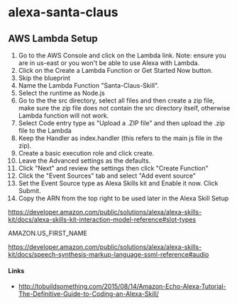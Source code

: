 # alexa-santa-claus


## AWS Lambda Setup

1. Go to the AWS Console and click on the Lambda link. Note: ensure you are in us-east or you won't be able to use Alexa with Lambda.
2. Click on the Create a Lambda Function or Get Started Now button.
3. Skip the blueprint
4. Name the Lambda Function "Santa-Claus-Skill".
5. Select the runtime as Node.js
6. Go to the the src directory, select all files and then create a zip file, make sure the zip file does not contain the src directory itself, otherwise Lambda function will not work.
7. Select Code entry type as "Upload a .ZIP file" and then upload the .zip file to the Lambda
8. Keep the Handler as index.handler (this refers to the main js file in the zip).
9. Create a basic execution role and click create.
10. Leave the Advanced settings as the defaults.
11. Click "Next" and review the settings then click "Create Function"
12. Click the "Event Sources" tab and select "Add event source"
13. Set the Event Source type as Alexa Skills kit and Enable it now. Click Submit.
14. Copy the ARN from the top right to be used later in the Alexa Skill Setup




https://developer.amazon.com/public/solutions/alexa/alexa-skills-kit/docs/alexa-skills-kit-interaction-model-reference#slot-types

AMAZON.US_FIRST_NAME

https://developer.amazon.com/public/solutions/alexa/alexa-skills-kit/docs/speech-synthesis-markup-language-ssml-reference#audio




#### Links

* http://tobuildsomething.com/2015/08/14/Amazon-Echo-Alexa-Tutorial-The-Definitive-Guide-to-Coding-an-Alexa-Skill/